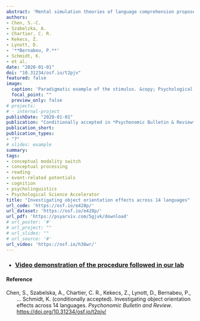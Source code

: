 ```yaml
---
abstract: 'Mental simulation theories of language comprehension propose that people automatically create mental representations of real objects. Evidence from sentence-picture verification tasks has shown that people mentally represent various visual properties such as shape, color, and size. However, the evidence for mental simulations of object orientation is limited. We report a study that investigates the match advantage of object orientation across speakers of different languages. This multi-laboratory project aims to achieve two objectives. First, we examine the replicability of the match advantage of object orientation across multiple languages and laboratories. Second, we will use a mental rotation task to measure participants’ mental imagery after the sentence-picture verification task. The relationship between the participants’ performance of the two tasks will provide a cross-linguistic examination of perceptual simulation processes. With the (broad) evaluation of individual mental imagery ability and potential linguistic moderators, we expect a robust estimation of match advantage of object orientation.'
authors:
- Chen, S.-C.
- Szabelzka, A.
- Chartier, C. R.
- Kekecs, Z.
- Lynott, D.
- '**Bernabeu, P.**'
- Schmidt, K.
- et al.
date: "2020-01-01"
doi: "10.31234/osf.io/t2pjv"
featured: false
image:
  caption: 'Paradigmatic example of the stimulus. &copy; Psychological Science Accelerator (https://psysciacc.org/2018/01/24/new-study-accepted-the-object-orientation-effect/)'
  focal_point: ""
  preview_only: false
# projects:
# - internal-project
publishDate: "2020-01-01"
publication: "Conditionally accepted in *Psychonomic Bulletin & Review*"
publication_short: 
publication_types:
- "7"
# slides: example
summary:
tags:
- conceptual modality switch
- conceptual processing
- reading
- event-related potentials
- cognition
- psycholinguistics
- Psychological Science Accelerator
title: "Investigating object orientation effects across 14 languages"
url_code: 'https://osf.io/e428p/'
url_dataset: 'https://osf.io/e428p/'
url_pdf: 'https://psyarxiv.com/5gjvk/download'
# url_poster: '#'
# url_project: ""
# url_slides: ""
# url_source: '#'
url_video: 'https://osf.io/h36wr/'
---
```



- ### <a href='https://osf.io/h36wr/'>Video demonstration of the procedure followed in our lab</a>

#### Reference

<div style = "text-indent:-2em; margin-left:2em;">

Chen, S., Szabelska, A., Chartier, C. R., Kekecs, Z., Lynott, D., Bernabeu, P., … Schmidt, K. (conditionally accepted). Investigating object orientation effects across 14 languages. *Psychonomic Bulletin and Review*. https://doi.org/10.31234/osf.io/t2pjv/

</div>
